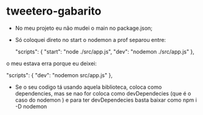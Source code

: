 # tweetero-gabarito

- No meu projeto eu não mudei o main no package.json;

- Só coloquei direto no start o nodemon a prof separou entre:

  "scripts": 
{
    "start": "node ./src/app.js",
    "dev": "nodemon ./src/app.js"
  },

o meu estava erra porque eu deixei:

  "scripts": {
    "dev": "nodemon src/app.js"
  },

- Se o seu codigo tá usando aquela biblioteca, coloca como dependencies, mas se nao for coloca como devDependecies (que é o caso do nodemon ) e para ter devDependecies basta baixar como npm i -D nodemon